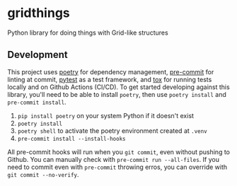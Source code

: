 # gridthings
Python library for doing things with Grid-like structures


## Development

This project uses [poetry](https://python-poetry.org/) for dependency management, [pre-commit](https://pre-commit.com/) for linting at commit, [pytest](https://docs.pytest.org/) as a test framework, and [tox](https://github.com/tox-dev/tox) for running tests locally and on Github Actions (CI/CD).  To get started developing against this library, you'll need to be able to install `poetry`, then use `poetry install` and `pre-commit install`.

1. `pip install poetry` on your system Python if it doesn't exist
2. `poetry install`
3. `poetry shell` to activate the poetry environment created at `.venv`
4. `pre-commit install --install-hooks`

All pre-commit hooks will run when you `git commit`, even without pushing to Github.  You can manually check with `pre-commit run --all-files`.  If you need to commit even with `pre-commit` throwing erros, you can override with `git commit --no-verify`.
